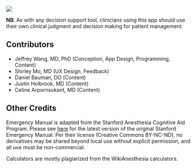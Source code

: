 ![](resource:assets/JHU_ACCM_logo.jpg)

**NB**: As with any decision support tool, clinicians using this app should use their own clinical judgment and decision making for patient management.

## Contributors
* Jeffrey Wang, MD, PhD (Conception, App Design, Programming, Content)
* Shirley Mo, MD (UX Design, Feedback)
* Daniel Bauman, DO (Content)
* Justin Holbrook, MD (Content)
* Celine Arpornsukant, MD (Content)

## Other Credits
Emergency Manual is adapted from the Stanford Anesthesia Cognitive Aid Program. Please see [here](http://emergencymanual.stanford.edu) for the latest version of the original Stanford Emergency Manual.  Per their license (Creative Commons BY-NC-ND), no derivatives may be shared beyond local use without explicit permission, and all use must be non-commercial.

Calculators are mostly plagiarized from the WikiAnesthesia calculators.